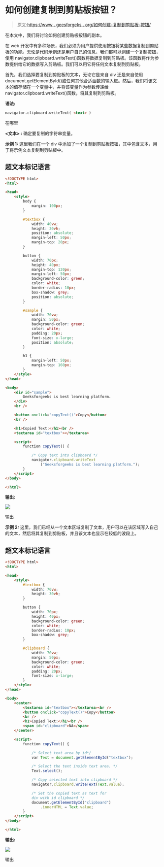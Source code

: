 # 如何创建复制到剪贴板按钮？

> 原文:[https://www . geesforgeks . org/如何创建-复制到剪贴板-按钮/](https://www.geeksforgeeks.org/how-to-create-copy-to-clipboard-button/)

在本文中，我们将讨论如何创建剪贴板按钮的副本。

在 web 开发中有多种场景，我们必须为用户提供使用按钮将某些数据复制到剪贴板的功能。无论是代码示例还是用户自己的信息，我们都可以创建一个复制按钮，使用 navigator.clipboard.writeText()函数将数据复制到剪贴板。该函数将作为参数提供给它的数据写入剪贴板。我们可以用它将任何文本复制到剪贴板。

首先，我们选择要复制到剪贴板的文本，无论它是来自 div 还是来自使用 document.getElementById()或任何其他合适函数的输入框。然后，我们将该文本的值存储在一个变量中，并将该变量作为参数传递给 navigator.clipboard.writeText()函数，将其复制到剪贴板。

**语法:**

```html
navigator.clipboard.writeText( <text> )
```

在哪里

**<文本> :** 确定要复制的字符串变量。

**示例 1:** 这里我们在一个 div 中添加了一个复制到剪贴板按钮，其中包含文本，用于将示例文本复制到剪贴板中。

## 超文本标记语言

```html
<!DOCTYPE html>
<html>

<head>
    <style>
        body {
            margin: 100px;
        }

        #textbox {
            width: 40vw;
            height: 30vh;
            position: absolute;
            margin-left: 50px;
            margin-top: 20px;
        }

        button {
            width: 70px;
            height: 40px;
            margin-top: 120px;
            margin-left: 50px;
            background-color: green;
            color: white;
            border-radius: 10px;
            box-shadow: grey;
            position: absolute;
        }

        #sample {
            width: 70vw;
            margin: 50px;
            background-color: green;
            color: white;
            padding: 20px;
            font-size: x-large;
            position: absolute;
        }

        h1 {
            margin-left: 50px;
            margin-top: 160px;
        }
    </style>
</head>

<body>
    <div id="sample">
        Geeksforgeeks is best learning platform.
    </div>
    <br />

    <button onclick="copyText()">Copy</button>
    <br />

    <h1>Copied Text:</h1><br />
    <textarea id="textbox"></textarea>

    <script>
        function copyText() {

            /* Copy text into clipboard */
            navigator.clipboard.writeText
                ("Geeksforgeeks is best learning platform.");
        }
    </script>
</body>

</html>
```

**输出:**

![](img/b59a08a232bd16109cfe40f6486a8a72.png)

输出

**示例 2:** 这里，我们已经从一个文本区域复制了文本，用户可以在该区域写入自己的文本，然后将其复制到剪贴板，并且该文本也显示在较低的波段上。

## 超文本标记语言

```html
<!DOCTYPE html>
<html>

<head>
    <style>
        #textbox {
            width: 70vw;
            height: 30vh;
        }

        button {
            width: 70px;
            height: 40px;
            background-color: green;
            color: white;
            border-radius: 10px;
            box-shadow: grey;
        }

        #clipboard {
            width: 70vw;
            margin: 50px;
            background-color: green;
            color: white;
            padding: 20px;
            font-size: x-large;
        }
    </style>
</head>

<body>
    <center>
        <textarea id="textbox"></textarea><br />
        <button onclick="copyText()">Copy</button>
        <br />
        <h1>Copied Text:</h1><br />
        <span id="clipboard">NA</span>
    </center>

    <script>
        function copyText() {

            /* Select text area by id*/
            var Text = document.getElementById("textbox");

            /* Select the text inside text area. */
            Text.select();

            /* Copy selected text into clipboard */
            navigator.clipboard.writeText(Text.value);

            /* Set the copied text as text for 
            div with id clipboard */
            document.getElementById("clipboard")
                .innerHTML = Text.value;
        }
    </script>
</body>

</html>
```

**输出:**

![](img/a7c651ea2bafe236a8f6ef29695506a9.png)

输出